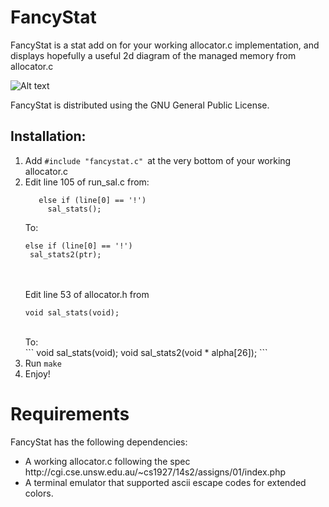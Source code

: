 FancyStat
=========
FancyStat is a stat add on for your working allocator.c implementation,
and displays hopefully a useful 2d diagram of the managed memory from
allocator.c

![Alt text](http://i.imgur.com/mqqMrZk.png)

FancyStat is distributed using the GNU General Public License. 


Installation:
-------------

1. Add ```#include "fancystat.c" ```at the very bottom of your working allocator.c
2. Edit line 105 of run_sal.c from: <br />
	```
       else if (line[0] == '!') 
         sal_stats();
	```   
	To:<br />
	```
	else if (line[0] == '!') 
	 sal_stats2(ptr);
	```
	<br /><br />
   Edit line 53 of allocator.h from<br />
	```
	void sal_stats(void);
	```
	<br />
   To:<br />
	```
	void sal_stats(void);
	void sal_stats2(void * alpha[26]);
	```
4. Run ```make```
5. Enjoy!



Requirements
============
FancyStat has the following dependencies:
<ul>
<li>A working allocator.c following the spec<br />
http://cgi.cse.unsw.edu.au/~cs1927/14s2/assigns/01/index.php
</li>
<li>A terminal emulator that supported ascii escape codes for extended colors.</li>
</ul>
